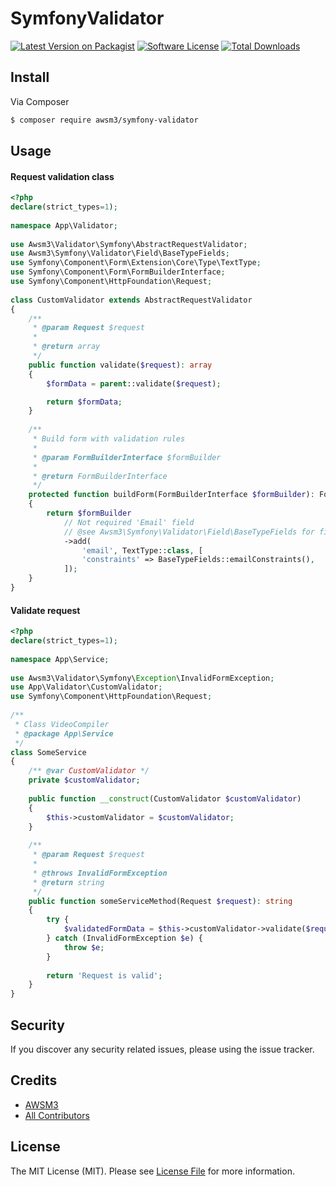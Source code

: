 # SymfonyValidator

[![Latest Version on Packagist][ico-version]][link-packagist]
[![Software License][ico-license]](LICENSE.md)
[![Total Downloads][ico-downloads]][link-downloads]

## Install

Via Composer

``` bash
$ composer require awsm3/symfony-validator
```

## Usage
#### Request validation class
``` php
<?php
declare(strict_types=1);
 
namespace App\Validator;
 
use Awsm3\Validator\Symfony\AbstractRequestValidator;
use Awsm3\Symfony\Validator\Field\BaseTypeFields;
use Symfony\Component\Form\Extension\Core\Type\TextType;
use Symfony\Component\Form\FormBuilderInterface;
use Symfony\Component\HttpFoundation\Request;
 
class CustomValidator extends AbstractRequestValidator
{
    /**
     * @param Request $request
     *
     * @return array
     */
    public function validate($request): array
    {
        $formData = parent::validate($request);

        return $formData;
    }
 
    /**
     * Build form with validation rules
     *
     * @param FormBuilderInterface $formBuilder
     *
     * @return FormBuilderInterface
     */
    protected function buildForm(FormBuilderInterface $formBuilder): FormBuilderInterface
    {
        return $formBuilder
            // Not required 'Email' field
            // @see Awsm3\Symfony\Validator\Field\BaseTypeFields for field constraints examples
            ->add(
                'email', TextType::class, [
                'constraints' => BaseTypeFields::emailConstraints(),
            ]);
    }
}
```

#### Validate request
``` php
<?php
declare(strict_types=1);
 
namespace App\Service;
 
use Awsm3\Validator\Symfony\Exception\InvalidFormException;
use App\Validator\CustomValidator;
use Symfony\Component\HttpFoundation\Request;
 
/**
 * Class VideoCompiler
 * @package App\Service
 */
class SomeService
{
    /** @var CustomValidator */
    private $customValidator;
 
    public function __construct(CustomValidator $customValidator)
    {
        $this->customValidator = $customValidator;
    }
 
    /**
     * @param Request $request
     *
     * @throws InvalidFormException
     * @return string
     */
    public function someServiceMethod(Request $request): string
    {
        try {
            $validatedFormData = $this->customValidator->validate($request);
        } catch (InvalidFormException $e) {
            throw $e;
        }
        
        return 'Request is valid';
    }
}
```

## Security

If you discover any security related issues, please using the issue tracker.

## Credits

- [AWSM3][link-author]
- [All Contributors][link-contributors]

## License

The MIT License (MIT). Please see [License File](LICENSE.md) for more information.

[ico-version]: https://img.shields.io/packagist/v/awsm3/symfony-validator.svg?style=flat-square
[ico-license]: https://img.shields.io/badge/license-MIT-brightgreen.svg?style=flat-square
[ico-downloads]: https://img.shields.io/packagist/dt/awsm3/symfony-validator.svg?style=flat-square

[link-packagist]: https://packagist.org/packages/awsm3/symfony-validator
[link-downloads]: https://packagist.org/packages/awsm3/symfony-validator
[link-author]: https://github.com/awsm3
[link-contributors]: ../../contributors
